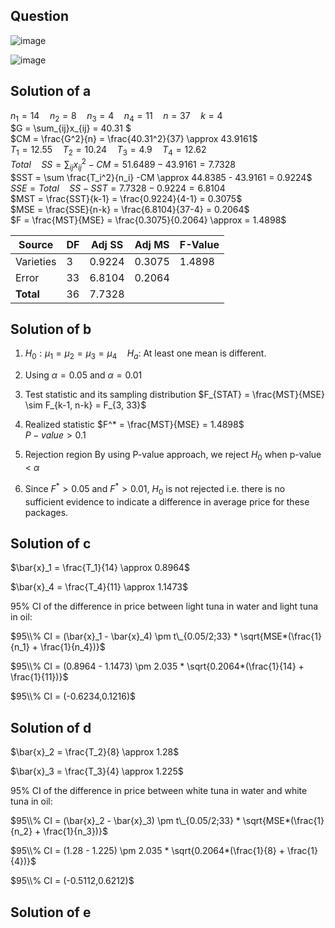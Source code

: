 ## Question

![image](https://github.com/user-attachments/assets/f074e6da-b2fe-4d97-9353-c76cfe64ffe6)

![image](https://github.com/user-attachments/assets/ffa44be7-8da1-4a65-8e40-fae51aec6de0)

## Solution of a

$n_1 = 14 \quad n_2=8 \quad n_3=4 \quad n_4=11 \quad n=37 \quad k=4$  
$G = \sum_{ij}x_{ij} = 40.31 $  
$CM = \frac{G^2}{n} = \frac{40.31^2}{37} \approx 43.9161$  
$T_1 = 12.55 \quad T_2 = 10.24 \quad T_3 = 4.9 \quad T_4 = 12.62$  
$Total \quad SS = \sum_{ij} x_{ij}^2 - CM = 51.6489 - 43.9161 = 7.7328$  
$SST = \sum \frac{T_i^2}{n_i} -CM  \approx 44.8385 - 43.9161 = 0.9224$  
$SSE = Total \quad SS - SST = 7.7328 - 0.9224 = 6.8104$  
$MST = \frac{SST}{k-1} = \frac{0.9224}{4-1} = 0.3075$  
$MSE = \frac{SSE}{n-k} = \frac{6.8104}{37-4} = 0.2064$  
$F = \frac{MST}{MSE} = \frac{0.3075}{0.2064} \approx = 1.4898$  

| Source     | DF | Adj SS  | Adj MS  | F-Value |
|------------|----|---------|---------|---------|
| Varieties  | 3  | 0.9224  | 0.3075  | 1.4898  |
| Error      | 33 | 6.8104  | 0.2064  |         |
| **Total**  | 36 | 7.7328  |         |         |

## Solution of b
1. $H_0: \mu_1 = \mu_2 = \mu_3 = \mu_4 \quad H_a:$ At least one mean is different.
2. Using $\alpha = 0.05$ and $\alpha = 0.01$
3. Test statistic and its sampling distribution
$F_{STAT} = \frac{MST}{MSE} \sim F_{k-1, n-k} = F_{3, 33}$

4. Realized statistic
$F^* = \frac{MST}{MSE} = 1.4898$  
$P-value > 0.1$

5. Rejection region
$\text{By using P-value approach, we reject }H_0 \text{ when p-value < } \alpha$

6. Since $F^* > 0.05$ and $F^* > 0.01$, $H_0$ is not rejected i.e. there is no sufficient evidence to indicate a difference in average price for these packages.
## Solution of c
$\bar{x}_1 = \frac{T_1}{14} \approx 0.8964$  
  
$\bar{x}_4 = \frac{T_4}{11} \approx 1.1473$  
  
95% CI of the difference in price between light tuna in water and light tuna in oil:

$95\\% CI = (\bar{x}_1 - \bar{x}_4) \pm t\_{0.05/2;33} * \sqrt{MSE*(\frac{1}{n_1} + \frac{1}{n_4})}$

$95\\% CI = (0.8964 - 1.1473) \pm 2.035 * \sqrt{0.2064*(\frac{1}{14} + \frac{1}{11})}$

$95\\% CI = (-0.6234,0.1216)$

## Solution of d
$\bar{x}_2 = \frac{T_2}{8} \approx 1.28$  
  
$\bar{x}_3 = \frac{T_3}{4} \approx 1.225$  
  
95% CI of the difference in price between white tuna in water and white tuna in oil:

$95\\% CI = (\bar{x}_2 - \bar{x}_3) \pm t\_{0.05/2;33} * \sqrt{MSE*(\frac{1}{n_2} + \frac{1}{n_3})}$

$95\\% CI = (1.28 - 1.225) \pm 2.035 * \sqrt{0.2064*(\frac{1}{8} + \frac{1}{4})}$

$95\\% CI = (-0.5112,0.6212)$

## Solution of e
